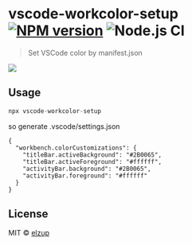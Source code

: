 # vscode-workcolor-setup [![NPM version][npm-image]][npm-url] ![Node.js CI](https://github.com/elzup/vscode-workcolor-setup/workflows/Node.js%20CI/badge.svg)

> Set VSCode color by manifest.json

![](https://elzup-image-storage.s3.amazonaws.com/blog/settings_json_%E2%80%94_mitelop_and_TagPage_tsx_%E2%80%94_anozonbiyori.png)

## Usage

```js
npx vscode-workcolor-setup
```

so generate .vscode/settings.json

```
{
  "workbench.colorCustomizations": {
    "titleBar.activeBackground": "#2B0065",
    "titleBar.activeForeground": "#ffffff",
    "activityBar.background": "#2B0065",
    "activityBar.foreground": "#ffffff"
  }
}
```

## License

MIT © [elzup]()

[npm-image]: https://badge.fury.io/js/vscode-workcolor-setup.svg
[npm-url]: https://npmjs.org/package/vscode-workcolor-setup
[travis-image]: https://travis-ci.com/elzup/vscode-workcolor-setup.svg?branch=master
[travis-url]: https://travis-ci.com/elzup/vscode-workcolor-setup
[daviddm-image]: https://david-dm.org/elzup/vscode-workcolor-setup.svg?theme=shields.io
[daviddm-url]: https://david-dm.org/elzup/vscode-workcolor-setup
[coveralls-image]: https://coveralls.io/repos/elzup/vscode-workcolor-setup/badge.svg
[coveralls-url]: https://coveralls.io/r/elzup/vscode-workcolor-setup
